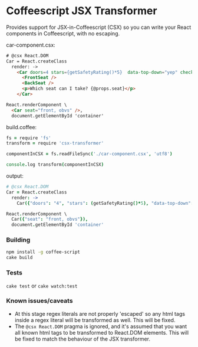# Coffeescript JSX Transformer

Provides support for JSX-in-Coffeescript (CSX) so you can write your React components in Coffeescript, with no escaping.

car-component.csx:

```html
# @csx React.DOM 
Car = React.createClass
  render: ->
    <Car doors=4 stars={getSafetyRating()*5}  data-top-down="yep" checked>
      <FrontSeat />
      <BackSeat />
      <p>Which seat can I take? {@props.seat}</p>
    </Car>

React.renderComponent \
  <Car seat="front, obvs" />,
  document.getElementById 'container'
```

build.coffee:

```coffeescript
fs = require 'fs'
transform = require 'csx-transformer'

componentInCSX = fs.readFileSync('./car-component.csx', 'utf8')

console.log transform(componentInCSX)
```

output:

```coffeescript
# @csx React.DOM 
Car = React.createClass
  render: ->
    Car({"doors": "4", "stars": (getSafetyRating()*5), "data-top-down": "yep", "checked": true}, FrontSeat(null), BackSeat(null), React.DOM.p(null, """Which seat can I take?""", (@props.seat)))

React.renderComponent \
  Car({"seat": "front, obvs"}),
  document.getElementById 'container'
```

### Building

```bash
npm install -g coffee-script
cake build
```

### Tests

`cake test` or `cake watch:test`


### Known issues/caveats
- At this stage regex literals are not properly 'escaped' so any html tags inside a regex literal will be transformed as well. This will be fixed.
- The `@csx React.DOM` pragma is ignored, and it's assumed that you want all known html tags to be transformed to React.DOM elements. This will be fixed to match the behaviour of the JSX transformer.


